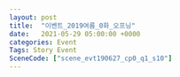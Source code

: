 ```yaml
---
layout: post
title:  "이벤트_2019여름_0화_오프닝"
date:   2021-05-29 05:00:00 +0000
categories: Event
Tags: Story Event
SceneCode: ["scene_evt190627_cp0_q1_s10"]
---
```


